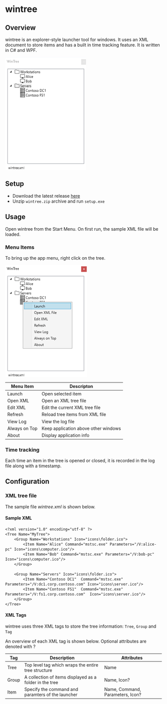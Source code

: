 # wintree

## Overview

wintree is an explorer-style launcher tool for windows. It uses an XML document to store items and has a built in time tracking feature. It is written in C# and WPF.

![wintree](https://github.com/dmaccormac/wintree/blob/main/img/cap1.png)

## Setup

- Download the latest release [here](https://github.com/dmaccormac/wintree/releases/tag/wintree)
- Unzip `wintree.zip` archive and run `setup.exe`

## Usage

Open wintree from the Start Menu. On first run, the sample XML file will be loaded.

### Menu Items

To bring up the app menu, right click on the tree.

![wintree](https://github.com/dmaccormac/wintree/blob/main/img/cap2.png)

| Menu Item     | Descripton                           |
| ------------- | ------------------------------------ |
| Launch        | Open selected item                   |
| Open XML      | Open an XML tree file                |
| Edit XML      | Edit the current XML tree file       |
| Refresh       | Reload tree items from XML file      |
| View Log      | View the log file                    |
| Always on Top | Keep application above other windows |
| About         | Display application info             |

### Time tracking

Each time an item in the tree is opened or closed, it is recorded in the log file along with a timestamp.

## Configuration

### XML tree file

The sample file _wintree.xml_ is shown below.

#### Sample XML

    <?xml version="1.0" encoding="utf-8" ?>
    <Tree Name="MyTree">
        <Group Name="Workstations" Icon="icons\folder.ico">
            <Item Name="Alice" Command="mstsc.exe" Parameters="/V:alice-pc" Icon="icons\computer.ico"/>
            <Item Name="Bob" Command="mstsc.exe" Parameters="/V:bob-pc" Icon="icons\computer.ico"/>
        </Group>

        <Group Name="Servers" Icon="icons\folder.ico">
            <Item Name="Contoso DC1"  Command="mstsc.exe" Parameters="/V:dc1.corp.contoso.com" Icon="icons\server.ico"/>
            <Item Name="Contoso FS1"  Command="mstsc.exe" Parameters="/V:fs1.corp.contoso.com"  Icon="icons\server.ico"/>
        </Group>
    </Tree>

#### XML Tags

wintree uses three XML tags to store the tree information: `Tree`, `Group` and `Tag`

An overview of each XML tag is shown below. Optional attributes are denoted with ?

| Tag   | Description                                             | Attributes                       |
| ----- | ------------------------------------------------------- | -------------------------------- |
| Tree  | Top level tag which wraps the entire tree structure     | Name                             |
| Group | A collection of items displayed as a folder in the tree | Name, Icon?                      |
| Item  | Specify the command and paramters of the launcher       | Name, Command, Parameters, Icon? |
